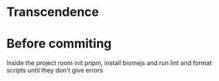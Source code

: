 # Transcendence
# Before commiting
Inside the project room init pnpm, install biomejs and run lint and format scripts until they don't give errors
